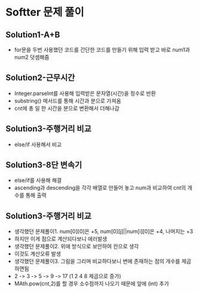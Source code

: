 # Softter 문제 풀이

## Solution1-A+B
- for문을 두번 사용했던 코드를 간단한 코드를 만들기 위해 입력 받고 바로 num1과 num2 덧셈해줌

## Solution2-근무시간
- Integer.parselnt를 사용해 입력받은 문자열(시간)을 정수로 반환
- substring() 메서드를 통해 시간과 분으로 가져옴
- cnt에 총 일 한 시간을 분으로 변환해서 더해나감

## Solution3-주행거리 비교
- else/if 사용해서 비교

## Solution3-8단 변속기
- else/if를 사용해 해결
- ascending과 descending을 각각 배열로 만들어 놓고 num과 비교하여 cnt의 개수를 통해 출력

## Solution3-주행거리 비교
- 생각했던 문제풀이1. num[0][0]은 +5, num[0][j]||num[i][0]은 +4, 나머지는 +3
- 하지만 이게 점으로 계산되다보니 에러발생
- 생각했던 문제풀이2. 위에 방식으로 보안하여 칸으로 생각
- 이것도 계산오류 발생
- 생각했던 문제풀이3. 그림을 그리며 비교하다보니 변에 존재하는 점의 개수를 제곱하면됨
- 2 -> 3 -> 5 -> 9 -> 17 (1 2 4 8 제곱으로 증가) 
- MAth.pow(cnt,2)를 할 경우 소수점까지 나오기 때문에 앞에 (int) 추가
